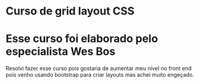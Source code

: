 # Curso de grid layout CSS

# Esse curso foi elaborado pelo especialista Wes Bos

Resolvi fazer esse curso pois gostaria de aumentar meu nível no front end pois venho usando bootstrap para criar layouts mas achei muito engeçado.

